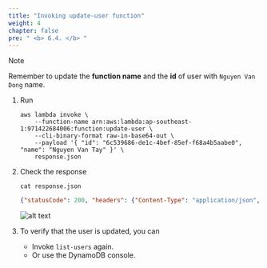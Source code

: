 ```yaml
---
title: "Invoking update-user function"
weight: 4
chapter: false
pre: " <b> 6.4. </b> "
---
```


> [!NOTE]
> Remember to update the **function name** and the **id** of user with `Nguyen Van Dong` name.

1. Run

   ```shell
   aws lambda invoke \
       --function-name arn:aws:lambda:ap-southeast-1:971422684006:function:update-user \
       --cli-binary-format raw-in-base64-out \
       --payload '{ "id": "6c539686-de1c-4bef-85ef-f68a4b5aabe0", "name": "Nguyen Van Tay" }' \
       response.json
   ```

2. Check the response

   ```
   cat response.json
   ```

   ```json
   {"statusCode": 200, "headers": {"Content-Type": "application/json", "Access-Control-Allow-Origin": "*"}, "body": "{\"updated_at\": \"2025-05-14T10:45:09\", \"created_at\": \"2025-05-14T10:07:42\", \"email\": \"nguyenvandong@gmail.com\", \"id\": \"6c539686-de1c-4bef-85ef-f68a4b5aabe0\", \"name\": \"Nguyen Van Tay\"}"}%
   ```

   ![alt text](/images/workshop-1/lambda-invoke-with-aws-cli--update-user.jpg)

3. To verify that the user is updated, you can
   - Invoke `list-users` again.
   - Or use the DynamoDB console.
